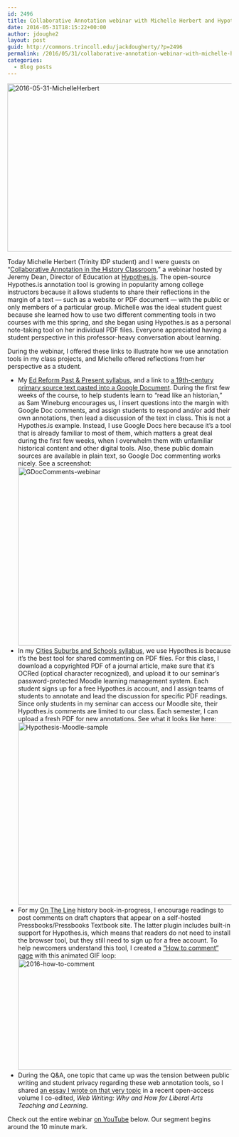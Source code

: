 ```yaml
---
id: 2496
title: Collaborative Annotation webinar with Michelle Herbert and Hypothes.is
date: 2016-05-31T18:15:22+00:00
author: jdoughe2
layout: post
guid: http://commons.trincoll.edu/jackdougherty/?p=2496
permalink: /2016/05/31/collaborative-annotation-webinar-with-michelle-herbert/
categories:
  - Blog posts
---
```

<img class="aligncenter size-large wp-image-2497" src="http://commons.trincoll.edu/jackdougherty/files/2016/05/2016-05-31-MichelleHerbert-640x378.png" alt="2016-05-31-MichelleHerbert" width="640" height="378" />

Today Michelle Herbert (Trinity IDP student) and I were guests on &#8220;[Collaborative Annotation in the History Classroom](https://www.youtube.com/watch?v=nWXbF-IDCUY),&#8221; a webinar hosted by Jeremy Dean, Director of Education at [Hypothes.is](https://hypothes.is/). The open-source Hypothes.is annotation tool is growing in popularity among college instructors because it allows students to share their reflections in the margin of a text &#8212; such as a website or PDF document &#8212; with the public or only members of a particular group. Michelle was the ideal student guest because she learned how to use two different commenting tools in two courses with me this spring, and she began using Hypothes.is as a personal note-taking tool on her individual PDF files. Everyone appreciated having a student perspective in this professor-heavy conversation about learning.

During the webinar, I offered these links to illustrate how we use annotation tools in my class projects, and Michelle offered reflections from her perspective as a student.

  * My [Ed Reform Past & Present syllabus](http://commons.trincoll.edu/edreform/), and a link to [a 19th-century primary source text pasted into a Google Document](https://docs.google.com/document/d/1NrIURzu548K8G8inbju-o3UMBcRCQZ5hPjapQ9bzTbQ/edit). During the first few weeks of the course, to help students learn to &#8220;read like an historian,&#8221; as Sam Wineburg encourages us, I insert questions into the margin with Google Doc comments, and assign students to respond and/or add their own annotations, then lead a discussion of the text in class. This is not a Hypothes.is example. Instead, I use Google Docs here because it&#8217;s a tool that is already familiar to most of them, which matters a great deal during the first few weeks, when I overwhelm them with unfamiliar historical content and other digital tools. Also, these public domain sources are available in plain text, so Google Doc commenting works nicely. See a screenshot: <img class="aligncenter size-large wp-image-2500" src="http://commons.trincoll.edu/jackdougherty/files/2016/05/GDocComments-webinar-640x401.png" alt="GDocComments-webinar" width="640" height="401" />
  * In my [Cities Suburbs and Schools syllabus](http://commons.trincoll.edu/cssp/seminar/), we use Hypothes.is because it&#8217;s the best tool for shared commenting on PDF files. For this class, I download a copyrighted PDF of a journal article, make sure that it&#8217;s OCRed (optical character recognized), and upload it to our seminar&#8217;s password-protected Moodle learning management system. Each student signs up for a free Hypothes.is account, and I assign teams of students to annotate and lead the discussion for specific PDF readings. Since only students in my seminar can access our Moodle site, their Hypothes.is comments are limited to our class. Each semester, I can upload a fresh PDF for new annotations. See what it looks like here: <img class="aligncenter size-large wp-image-2498" src="http://commons.trincoll.edu/jackdougherty/files/2016/05/Hypothesis-Moodle-sample-640x410.png" alt="Hypothesis-Moodle-sample" width="640" height="410" />
  * For my [On The Line](http://ontheline.trincoll.edu) history book-in-progress, I encourage readings to post comments on draft chapters that appear on a self-hosted Pressbooks/Pressbooks Textbook site. The latter plugin includes built-in support for Hypothes.is, which means that readers do not need to install the browser tool, but they still need to sign up for a free account. To help newcomers understand this tool, I created a [&#8220;How to comment&#8221; page](http://ontheline.trincoll.edu/book/front-matter/how-to-comment/) with this animated GIF loop: <img class="aligncenter size-full wp-image-2499" src="http://localhost/wordpress/wp-content/uploads/2016/05/2016-how-to-comment.gif" alt="2016-how-to-comment" width="640" height="249" />
  * During the Q&A, one topic that came up was the tension between public writing and student privacy regarding these web annotation tools, so I shared [an essay I wrote on that very topic](http://epress.trincoll.edu/webwriting/chapter/dougherty-public/) in a recent open-access volume I co-edited, _Web Writing: Why and How for Liberal Arts Teaching and Learning._

Check out the entire webinar [on YouTube](https://youtu.be/nWXbF-IDCUY) below. Our segment begins around the 10 minute mark.